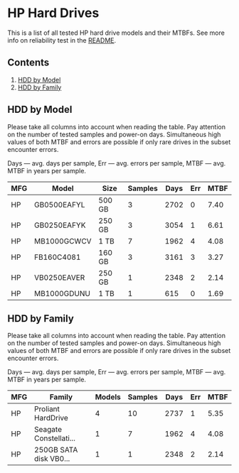 HP Hard Drives
==============

This is a list of all tested HP hard drive models and their MTBFs. See more
info on reliability test in the [README](https://github.com/bsdhw/SMART).

Contents
--------

1. [ HDD by Model  ](#hdd-by-model)
2. [ HDD by Family ](#hdd-by-family)

HDD by Model
------------

Please take all columns into account when reading the table. Pay attention on the
number of tested samples and power-on days. Simultaneous high values of both MTBF
and errors are possible if only rare drives in the subset encounter errors.

Days — avg. days per sample,
Err  — avg. errors per sample,
MTBF — avg. MTBF in years per sample.

| MFG       | Model              | Size   | Samples | Days  | Err   | MTBF |
|-----------|--------------------|--------|---------|-------|-------|------|
| HP        | GB0500EAFYL        | 500 GB | 3       | 2702  | 0     | 7.40   |
| HP        | GB0250EAFYK        | 250 GB | 3       | 3054  | 1     | 6.61   |
| HP        | MB1000GCWCV        | 1 TB   | 7       | 1962  | 4     | 4.08   |
| HP        | FB160C4081         | 160 GB | 3       | 3161  | 3     | 3.27   |
| HP        | VB0250EAVER        | 250 GB | 1       | 2348  | 2     | 2.14   |
| HP        | MB1000GDUNU        | 1 TB   | 1       | 615   | 0     | 1.69   |

HDD by Family
-------------

Please take all columns into account when reading the table. Pay attention on the
number of tested samples and power-on days. Simultaneous high values of both MTBF
and errors are possible if only rare drives in the subset encounter errors.

Days — avg. days per sample,
Err  — avg. errors per sample,
MTBF — avg. MTBF in years per sample.

| MFG       | Family                 | Models | Samples | Days  | Err   | MTBF |
|-----------|------------------------|--------|---------|-------|-------|------|
| HP        | Proliant HardDrive     | 4      | 10      | 2737  | 1     | 5.35   |
| HP        | Seagate Constellati... | 1      | 7       | 1962  | 4     | 4.08   |
| HP        | 250GB SATA disk VB0... | 1      | 1       | 2348  | 2     | 2.14   |

